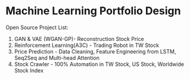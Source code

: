 # Machine Learning Portfolio Design

Open Source Project List:

1. GAN & VAE (WGAN-GP)- Reconstruction Stock Price
2. Reinforcement Learning(A3C) - Trading Robot in TW Stock  
3. Price Prediction - Data Cleaning, Feature Engineering from LSTM, Seq2Seq and Multi-head Attention  
4. Stock Crawler - 100% Automation in TW Stock, US Stock, Worldwide Stock Index 
